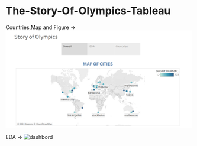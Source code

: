 # The-Story-Of-Olympics-Tableau

Countries,Map and Figure ->
![dashbord](https://github.com/Neha29Pereira/The-Story-Of-Olympics-Tableau/blob/main/Countries.png)

EDA ->
![dashbord]()
